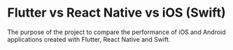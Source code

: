 # Flutter vs React Native vs iOS (Swift)

The purpose of the project to compare the performance of iOS and Android applications created with Flutter, React Native and Swift.
